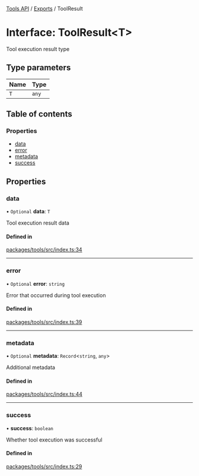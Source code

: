<!-- 
 ⚠️  AUTO-GENERATED FILE - DO NOT EDIT MANUALLY
 This file is automatically generated by scripts/docs-generator.js
 To make changes, edit the source TypeScript files or update the generator script
-->

[Tools API](../../) / [Exports](../modules) / ToolResult

# Interface: ToolResult\<T\>

Tool execution result type

## Type parameters

| Name | Type |
| :------ | :------ |
| `T` | `any` |

## Table of contents

### Properties

- [data](ToolResult#data)
- [error](ToolResult#error)
- [metadata](ToolResult#metadata)
- [success](ToolResult#success)

## Properties

### data

• `Optional` **data**: `T`

Tool execution result data

#### Defined in

[packages/tools/src/index.ts:34](https://github.com/woojubb/robota/blob/89842967edeeb7f25153b1e33bdb8662b56d56c4/packages/tools/src/index.ts#L34)

___

### error

• `Optional` **error**: `string`

Error that occurred during tool execution

#### Defined in

[packages/tools/src/index.ts:39](https://github.com/woojubb/robota/blob/89842967edeeb7f25153b1e33bdb8662b56d56c4/packages/tools/src/index.ts#L39)

___

### metadata

• `Optional` **metadata**: `Record`\<`string`, `any`\>

Additional metadata

#### Defined in

[packages/tools/src/index.ts:44](https://github.com/woojubb/robota/blob/89842967edeeb7f25153b1e33bdb8662b56d56c4/packages/tools/src/index.ts#L44)

___

### success

• **success**: `boolean`

Whether tool execution was successful

#### Defined in

[packages/tools/src/index.ts:29](https://github.com/woojubb/robota/blob/89842967edeeb7f25153b1e33bdb8662b56d56c4/packages/tools/src/index.ts#L29)
